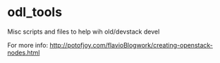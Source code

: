 odl_tools
=========

Misc scripts and files to help wih old/devstack devel

For more info: http://potofjoy.com/flavioBlogwork/creating-openstack-nodes.html

